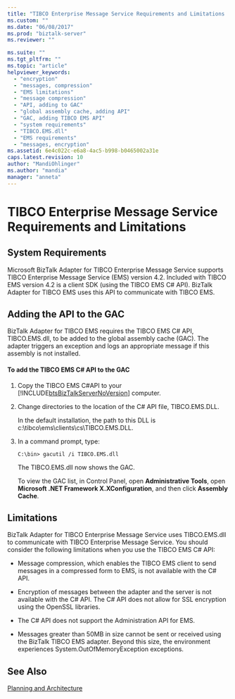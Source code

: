 ```yaml
---
title: "TIBCO Enterprise Message Service Requirements and Limitations | Microsoft Docs"
ms.custom: ""
ms.date: "06/08/2017"
ms.prod: "biztalk-server"
ms.reviewer: ""

ms.suite: ""
ms.tgt_pltfrm: ""
ms.topic: "article"
helpviewer_keywords: 
  - "encryption"
  - "messages, compression"
  - "EMS limitations"
  - "message compression"
  - "API, adding to GAC"
  - "global assembly cache, adding API"
  - "GAC, adding TIBCO EMS API"
  - "system requirements"
  - "TIBCO.EMS.dll"
  - "EMS requirements"
  - "messages, encryption"
ms.assetid: 6e4c022c-e6a8-4ac5-b998-b0465002a31e
caps.latest.revision: 10
author: "MandiOhlinger"
ms.author: "mandia"
manager: "anneta"
---
```

# TIBCO Enterprise Message Service Requirements and Limitations
## System Requirements  
 Microsoft BizTalk Adapter for TIBCO Enterprise Message Service supports TIBCO Enterprise Message Service (EMS) version 4.2. Included with TIBCO EMS version 4.2 is a client SDK (using the TIBCO EMS C# API). BizTalk Adapter for TIBCO EMS uses this API to communicate with TIBCO EMS.  
  
## Adding the API to the GAC  
 BizTalk Adapter for TIBCO EMS requires the TIBCO EMS C# API, TIBCO.EMS.dll, to be added to the global assembly cache (GAC). The adapter triggers an exception and logs an appropriate message if this assembly is not installed.  
  
#### To add the TIBCO EMS C# API to the GAC  
  
1.  Copy the TIBCO EMS C#API to your [!INCLUDE[btsBizTalkServerNoVersion](../includes/btsbiztalkservernoversion-md.md)] computer.  
  
2.  Change directories to the location of the C# API file, TIBCO.EMS.DLL.  
  
     In the default installation, the path to this DLL is c:\tibco\ems\clients\cs\TIBCO.EMS.DLL.  
  
3.  In a command prompt, type:  
  
     `C:\bin> gacutil /i TIBCO.EMS.dll`  
  
     The TIBCO.EMS.dll now shows the GAC.  
  
     To view the GAC list, in Control Panel, open **Administrative Tools**, open **Microsoft .NET Framework X.XConfiguration**, and then click **Assembly Cache**.  
  
## Limitations  
 BizTalk Adapter for TIBCO Enterprise Message Service uses TIBCO.EMS.dll to communicate with TIBCO Enterprise Message Service. You should consider the following limitations when you use the TIBCO EMS C# API:  
  
-   Message compression, which enables the TIBCO EMS client to send messages in a compressed form to EMS, is not available with the C# API.  
  
-   Encryption of messages between the adapter and the server is not available with the C# API. The C# API does not allow for SSL encryption using the OpenSSL libraries.  
  
-   The C# API does not support the Administration API for EMS.  
  
-   Messages greater than 50MB in size cannot be sent or received using the BizTalk TIBCO EMS adapter. Beyond this size, the environment experiences System.OutOfMemoryException exceptions.  
  
## See Also  
 [Planning and Architecture](../core/planning-and-architecture16.md)